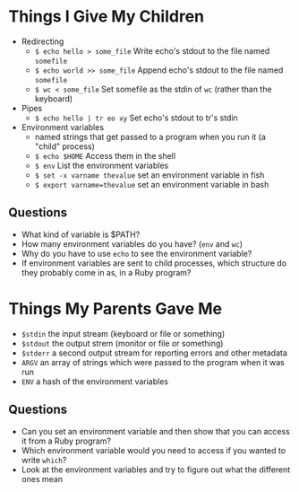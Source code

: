 Things I Give My Children
=========================

* Redirecting
  * `$ echo hello > some_file` Write echo's stdout to the file named `somefile`
  * `$ echo world >> some_file` Append echo's stdout to the file named `somefile`
  * `$ wc < some_file` Set somefile as the stdin of `wc` (rather than the keyboard)
* Pipes
  * `$ echo hello | tr eo xy` Set echo's stdout to tr's stdin
* Environment variables
  * named strings that get passed to a program when you run it (a "child" process)
  * `$ echo $HOME` Access them in the shell
  * `$ env` List the environment variables
  * `$ set -x varname thevalue` set an environment variable in fish
  * `$ export varname=thevalue` set an environment variable in bash

Questions
---------

* What kind of variable is $PATH?
* How many environment variables do you have? (`env` and `wc`)
* Why do you have to use `echo` to see the environment variable?
* If environment variables are sent to child processes, which structure do they probably come in as, in a Ruby program?


Things My Parents Gave Me
=========================

* `$stdin` the input stream (keyboard or file or something)
* `$stdout` the output strem (monitor or file or something)
* `$stderr` a second output stream for reporting errors and other metadata
* `ARGV` an array of strings which were passed to the program when it was run
* `ENV` a hash of the environment variables

Questions
---------

* Can you set an environment variable and then show that you can access it from a Ruby program?
* Which environment variable would you need to access if you wanted to write `which`?
* Look at the environment variables and try to figure out what the different ones mean
